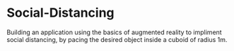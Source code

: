 # Social-Distancing

Building an application using the basics of augmented reality to impliment social distancing, by pacing the desired object inside a cuboid of radius 1m.
